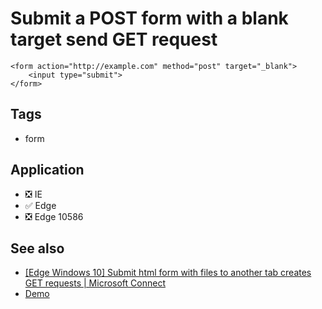 # Submit a POST form with a blank target send GET request

	<form action="http://example.com" method="post" target="_blank">
		<input type="submit">
	</form>

## Tags

- form

## Application

- ❎ IE 
- ✅ Edge
- ❎ Edge 10586

## See also

- [[Edge Windows 10] Submit html form with files to another tab creates GET requests | Microsoft Connect](https://connect.microsoft.com/IE/Feedback/Details/1609854)
- [Demo](http://www.enhanceie.com/sandbox/FileForm.asp)
